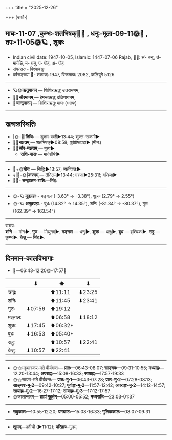 +++
title = "2025-12-26"

+++
(उकौ॰)
## माघः-11-07  ,कुम्भः-शतभिषक्🌛🌌  ,  धनुः-मूला-09-11🌞🌌  ,  तपः-11-05🌞🪐  , शुक्रः
- Indian civil date: 1947-10-05, Islamic: 1447-07-06 Rajab, 🌌🌞: सं- धनुः, तं- मार्गऴि, म- धनु, प- पोह, अ- पोह
- संवत्सरः - विश्वावसुः
- वर्षसङ्ख्या 🌛- शकाब्दः 1947, विक्रमाब्दः 2082, कलियुगे 5126
___________________
- 🪐🌞**ऋतुमानम्** — शिशिरऋतुः उत्तरायणम्
- 🌌🌞**सौरमानम्** — हेमन्तऋतुः दक्षिणायनम्
- 🌛**चान्द्रमानम्** — शिशिरऋतुः माघः (≈तपः)
___________________


## खचक्रस्थितिः
- |🌞-🌛|**तिथिः** — शुक्ल-षष्ठी►13:44; शुक्ल-सप्तमी►  
- 🌌🌛**नक्षत्रम्** — शतभिषक्►08:58; पूर्वप्रोष्ठपदा► (मीनः)  
- 🌌🌞**सौर-नक्षत्रम्** — मूला►  
  - **राशि-मासः** — मार्गशीर्षः► 
___________________
- 🌛+🌞**योगः** — सिद्धिः►13:57; व्यतीपातः►  
- २|🌛-🌞|**करणम्** — तैतिलम्►13:44; गरजा►25:31!; वणिजा►  
- 🌌🌛- **चन्द्राष्टम-राशिः**—सिंहः  
___________________
- 🌞-🪐 **मूढग्रहाः** - मङ्गलः (-3.63° → -3.38°), शुक्रः (2.79° → 2.55°)
- 🌞-🪐 **अमूढग्रहाः** - बुधः (14.82° → 14.35°), शनिः (-81.34° → -80.37°), गुरुः (162.39° → 163.54°)
___________________
राशयः  
**शनि** — मीनः►. **गुरु** — मिथुनम्►. **मङ्गल** — धनुः►. **शुक्र** — धनुः►. **बुध** — वृश्चिकः►. **राहु** — कुम्भः►. **केतु** — सिंहः►. 
___________________


## दिनमान-कालविभागाः
- 🌅—06:43-12:20🌞-17:57🌇  

|      |⬇     |⬆     |⬇     |
|------|-----|-----|------|
|चन्द्रः|     |⬆11:11 |⬇23:25 |
|शनिः   |     |⬆11:45 |⬇23:41 |
|गुरुः  |⬇07:56 |⬆19:12 |     |
|मङ्गलः |     |⬆06:58 |⬇18:12 |
|शुक्रः |⬇17:45 |⬆06:32*|     |
|बुधः   |⬇16:53 |⬆05:40*|     |
|राहुः  |     |⬆10:57 |⬇22:41 |
|केतुः  |⬇10:57 |⬆22:41 |     |
___________________
- 🌞⚝भट्टभास्कर-मते वीर्यवन्तः— **प्रातः**—06:43-08:07; **साङ्गवः**—09:31-10:55; **मध्याह्नः**—12:20-13:44; **अपराह्णः**—15:08-16:33; **सायाह्नः**—17:57-19:33  
- 🌞⚝सायण-मते वीर्यवन्तः— **प्रातः-मु॰1**—06:43-07:28; **प्रातः-मु॰2**—07:28-08:13; **साङ्गवः-मु॰2**—09:42-10:27; **पूर्वाह्णः-मु॰2**—11:57-12:42; **अपराह्णः-मु॰2**—14:12-14:57; **सायाह्नः-मु॰2**—16:27-17:12; **सायाह्नः-मु॰3**—17:12-17:57  
- 🌞कालान्तरम्— **ब्राह्मं मुहूर्तम्**—05:00-05:52; **मध्यरात्रिः**—23:03-01:37  
___________________
- **राहुकालः**—10:55-12:20; **यमघण्टः**—15:08-16:33; **गुलिककालः**—08:07-09:31  
___________________
- **शूलम्**—प्रतीची (►11:12); **परिहारः**–गुडम्  
___________________
